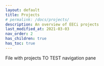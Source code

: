 ```yaml
---
layout: default
title: Projects
# permalink: /docs/projects/
description: An overview of EECi projects
last_modified_at: 2021-03-03
nav_order: 2
has_children: true
has_toc: true
---
```


<!-- <details open markdown="block">
  <summary>
    Table of contents
  </summary>
  {: .text-delta }
1. TOC
{:toc}
</details> -->


File with projects
TO TEST navigation pane

<!-- {% include_relative energy.md %} -->

<!-- {% include_relative urbanfarming.md %} -->

